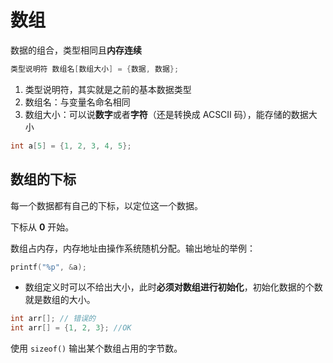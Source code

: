 # 数组
数据的组合，类型相同且**内存连续**
```c
类型说明符 数组名[数组大小] = {数据, 数据};
```
1. 类型说明符，其实就是之前的基本数据类型
2. 数组名：与变量名命名相同
3. 数组大小：可以说**数字**或者**字符**（还是转换成 ACSCII 码），能存储的数据大小

```c
int a[5] = {1, 2, 3, 4, 5};
```

## 数组的下标
每一个数据都有自己的下标，以定位这一个数据。

下标从 **0** 开始。

数组占内存，内存地址由操作系统随机分配。输出地址的举例：

```c
printf("%p", &a);
```

* 数组定义时可以不给出大小，此时**必须对数组进行初始化**，初始化数据的个数就是数组的大小。

```c
int arr[]; // 错误的
int arr[] = {1, 2, 3}; //OK
```

使用 `sizeof()` 输出某个数组占用的字节数。

